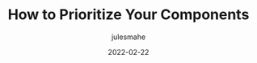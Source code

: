 ---
author: julesmahe
date: 2022-02-22
permalink: false
publisher: zeroheight
tags:
  - design-systems
  - components
target_url: https://zeroheight.com/blog/how-to-prioritize-your-components/
title: How to Prioritize Your Components
---